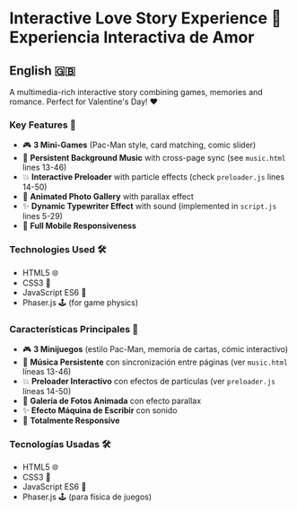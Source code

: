 # Interactive Love Story Experience 💖 Experiencia Interactiva de Amor

## English 🇬🇧
A multimedia-rich interactive story combining games, memories and romance. Perfect for Valentine's Day! ❤️

### Key Features 🌟
- 🎮 **3 Mini-Games** (Pac-Man style, card matching, comic slider)
- 🎵 **Persistent Background Music** with cross-page sync (see `music.html` lines 13-46)
- 💥 **Interactive Preloader** with particle effects (check `preloader.js` lines 14-50)
- 📸 **Animated Photo Gallery** with parallax effect
- ✨ **Dynamic Typewriter Effect** with sound (implemented in `script.js` lines 5-29)
- 📱 **Full Mobile Responsiveness**

### Technologies Used 🛠️
- HTML5 🌐
- CSS3 🎨
- JavaScript ES6 🚀
- Phaser.js 🕹️ (for game physics)

### Características Principales 🌟
- 🎮 **3 Minijuegos** (estilo Pac-Man, memoria de cartas, cómic interactivo)
- 🎵 **Música Persistente** con sincronización entre páginas (ver `music.html` líneas 13-46)
- 💥 **Preloader Interactivo** con efectos de partículas (ver `preloader.js` líneas 14-50)
- 📸 **Galería de Fotos Animada** con efecto parallax
- ✨ **Efecto Máquina de Escribir** con sonido
- 📱 **Totalmente Responsive**

### Tecnologías Usadas 🛠️
- HTML5 🌐
- CSS3 🎨
- JavaScript ES6 🚀
- Phaser.js 🕹️ (para física de juegos)

